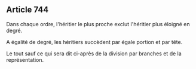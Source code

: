 Article 744
----
Dans chaque ordre, l'héritier le plus proche exclut l'héritier plus éloigné en
degré.

A égalité de degré, les héritiers succèdent par égale portion et par tête.

Le tout sauf ce qui sera dit ci-après de la division par branches et de la
représentation.
